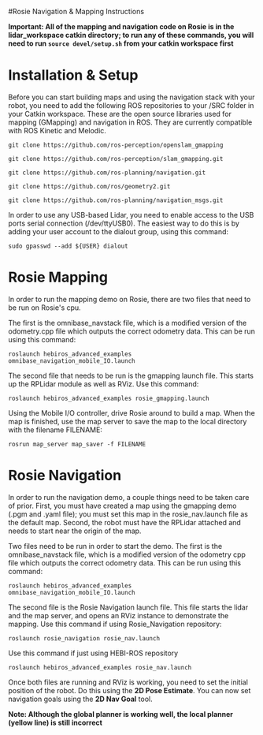 

#Rosie Navigation & Mapping Instructions


**Important: All of the mapping and navigation code on Rosie is in the lidar_workspace catkin directory; to run any of these commands, you will need to run `source devel/setup.sh` from your catkin workspace first**

# Installation & Setup

Before you can start building maps and using the navigation stack with your robot, you need to add the following ROS repositories to your /SRC folder in your Catkin workspace. These are the open source libraries used for mapping (GMapping) and navigation in ROS. They are currently compatible with ROS Kinetic and Melodic.

```
git clone https://github.com/ros-perception/openslam_gmapping
```
```
git clone https://github.com/ros-perception/slam_gmapping.git
```

```
git clone https://github.com/ros-planning/navigation.git
```
```
git clone https://github.com/ros/geometry2.git
```
```
git clone https://github.com/ros-planning/navigation_msgs.git
```

In order to use any USB-based Lidar, you need to enable access to the USB ports serial connection (/dev/ttyUSB0). The easiest way to do this is by adding your user account to the dialout group, using this command:
```
sudo gpasswd --add ${USER} dialout
```

# Rosie Mapping

In order to run the mapping demo on Rosie, there are two files that need to be run on Rosie's cpu.

The first is the omnibase_navstack file, which is a modified version of the odometry.cpp file which outputs the correct odometry data. This can be run using this command:
```
roslaunch hebiros_advanced_examples omnibase_navigation_mobile_IO.launch 
```

The second file that needs to be run is the gmapping launch file. This starts up the RPLidar module as well as RViz. Use this command:
```
roslaunch hebiros_advanced_examples rosie_gmapping.launch 
```

Using the Mobile I/O controller, drive Rosie around to build a map. When the map is finished, use the map server to save the map to the local directory with the filename FILENAME:
```
rosrun map_server map_saver -f FILENAME
```

# Rosie Navigation

In order to run the navigation demo, a couple things need to be taken care of prior.
First, you must have created a map using the gmapping demo (.pgm and .yaml file); you must set this map in the rosie_nav.launch file as the default map.
Second, the robot must have the RPLidar attached and needs to start near the origin of the map.

Two files need to be run in order to start the demo. The first is the omnibase_navstack file, which is a modified version of the odometry cpp file which outputs the correct odometry data. This can be run using this command:
```
roslaunch hebiros_advanced_examples omnibase_navigation_mobile_IO.launch 
```

The second file is the Rosie Navigation launch file. This file starts the lidar and the map server, and opens an RViz instance  to demonstrate the mapping. Use this command if using Rosie_Navigation repository:
```
roslaunch rosie_navigation rosie_nav.launch 
```
Use this command if just using HEBI-ROS repository
```
roslaunch hebiros_advanced_examples rosie_nav.launch 
```


Once both files are running and RViz is working, you need to set the initial position of the robot. Do this using the **2D Pose Estimate**. You can now set navigation goals using the **2D Nav Goal** tool. 

**Note: Although the global planner is working well, the local planner (yellow line) is still incorrect**